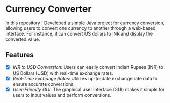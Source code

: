 # Currency Converter

In this repository I Developed a simple Java project for currency conversion, allowing users to convert one currency to another through a web-based interface. For instance, it can convert US dollars to INR and display the converted value.

## Features
- [x] *INR to USD Conversion*: Users can easily convert Indian Rupees (INR) to US Dollars (USD) with real-time exchange rates.
- [x] *Real-Time Exchange Rates*: Utilizes up-to-date exchange rate data to ensure accurate conversions.
- [x] *User-Friendly GUI*: The graphical user interface (GUI) makes it simple for users to input values and perform conversions.
